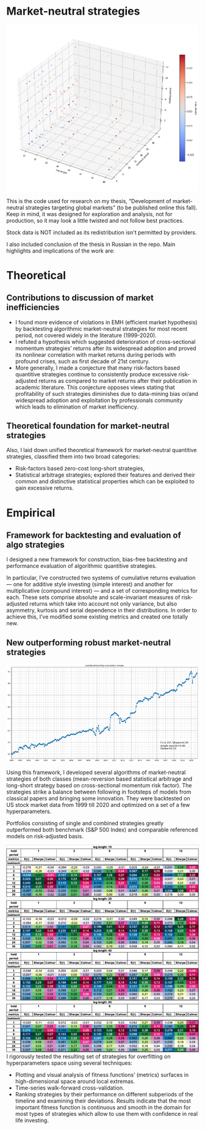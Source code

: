 # Market-neutral strategies
![4D Plot of Calmar ratio](./images/PlotCalmar4d.png)

This is the code used for research on my thesis, “Development of market-neutral strategies targeting global markets” (to be published online this fall). Keep in mind, it was designed for exploration and analysis, not for production, so it may look a little twisted and not follow best practices.

Stock data is NOT included as its redistribution isn't permitted by providers.

I also included conclusion of the thesis in Russian in the repo. Main highlights and implications of the work are:

# Theoretical  

## Contributions to discussion of market inefficiencies
* I found more evidence of violations in EMH (efficient market hypothesis) by backtesting algorithmic market-neutral strategies for most recent period, not covered widely in the literature (1999-2020).
* I refuted a hypothesis which suggested deterioration of cross-sectional momentum strategies’ returns after its widespread adoption and proved its nonlinear correlation with market returns during periods with profound crises, such as first decade of 21st century.
* More generally, I made a conjecture that many risk-factors based quantitive strategies continue to consistently produce excessive risk-adjusted returns as compared to market returns after their publication in academic literature. This conjecture opposes views stating that profitability of such strategies diminishes due to data-mining bias or/and widespread adoption and exploitation by professionals community which leads to elimination of market inefficiency.

## Theoretical foundation for market-neutral strategies
Also, I laid down unified theoretical framework for market-neutral quantitive strategies, classified them into two broad categories:
* Risk-factors based zero-cost long-short strategies,
* Statistical arbitrage strategies;
explored their features and derived their common and distinctive statistical properties which can be exploited to gain excessive returns.

# Empirical

## Framework for backtesting and evaluation of algo strategies
I designed a new framework for construction, bias-free backtesting and performance evaluation of algorithmic quantitive strategies. 

In particular, I’ve constructed two systems of cumulative returns evaluation — one for additive style investing (simple interest) and another for multiplicative (compound interest) — and a set of corresponding metrics for each. These sets comprise absolute and scale-invariant measures of risk-adjusted returns which take into account not only variance, but also asymmetry, kurtosis and serial dependence in their distributions. In order to achieve this, I’ve modified some existing metrics and created one totally new.

## New outperforming robust market-neutral strategies
![Perfomance of combined strategy](./images/StratGraphExample.png)

Using this framework, I developed several algorithms of market-neutral strategies of both classes (mean-reversion based statistical arbitrage and long-short strategy based on cross-sectional momentum risk factor). The strategies strike a balance between following in footsteps of models from classical papers and bringing some innovation. They were backtested on US stock market data from 1999 till 2020 and optimized on a set of a few hyperparameters.

Portfolios consisting of single and combined strategies greatly outperformed both benchmark (S&P 500 Index) and comparable referenced models on risk-adjusted basis.

![Colormap of a level surfaces in hyperparameters space](./images/colormap.png)
I rigorously tested the resulting set of strategies for overfitting on hyperparameters space using several techniques:
- Plotting and visual analysis of fitness functions’ (metrics) surfaces in high-dimensional space around local extremas.
- Time-series walk-forward cross-validation.
- Ranking strategies by their performance on different subperiods of the timeline and examining their deviations.
Results indicate that the most important fitness function is continuous and smooth in the domain for most types of strategies which allow to use them with confidence in real life investing.